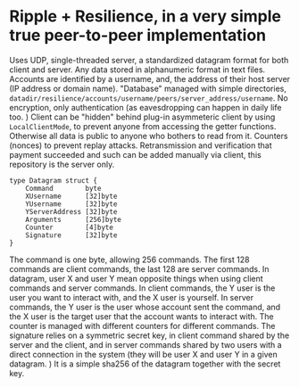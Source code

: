 # Ripple + Resilience, in a very simple true peer-to-peer implementation

Uses UDP, single-threaded server, a standardized datagram format for both client and server. Any data stored in alphanumeric format in text files. Accounts are identified by a username, and, the address of their host server (IP address or domain name). "Database" managed with simple directories, `datadir/resilience/accounts/username/peers/server_address/username`. No encryption, only authentication (as eavesdropping can happen in daily life too. ) Client can be "hidden" behind plug-in asymmeteric client by using `LocalClientMode`, to prevent anyone from accessing the getter functions. Otherwise all data is public to anyone who bothers to read from it. Counters (nonces) to prevent replay attacks. Retransmission and verification that payment succeeded and such can be added manually via client, this repository is the server only.

    type Datagram struct {
        Command        byte
        XUsername      [32]byte
        YUsername      [32]byte
        YServerAddress [32]byte
        Arguments      [256]byte
        Counter        [4]byte
        Signature      [32]byte
    }

The command is one byte, allowing 256 commands. The first 128 commands are client commands, the last 128 are server commands. In datagram, user X and user Y mean opposite things when using client commands and server commands. In client commands, the Y user is the user you want to interact with, and the X user is yourself. In server commands, the Y user is the user whose account sent the command, and the X user is the target user that the account wants to interact with. The counter is managed with different counters for different commands. The signature relies on a symmetric secret key, in client command shared by the server and the client, and in server commands shared by two users with a direct connection in the system (they will be user X and user Y in a given datagram. ) It is a simple sha256 of the datagram together with the secret key.
